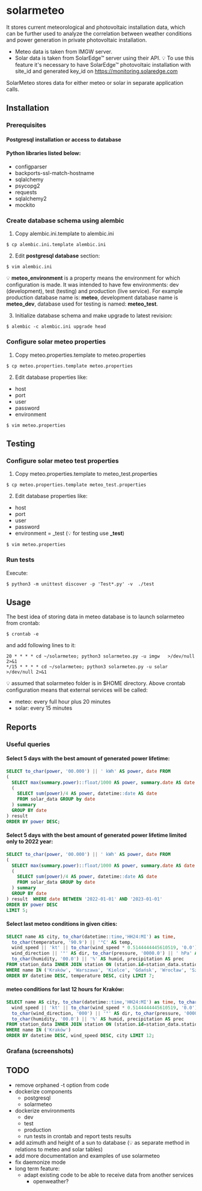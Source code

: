# solarmeteo
It stores current meteorological and photovoltaic installation data, which can be further
used to analyze the correlation between weather conditions and power generation in private photovoltaic installation.

- Meteo data is taken from IMGW server.<br>
- Solar data is taken from SolarEdge™ server using their API.
  :bulb: To use this feature it's necessary to have SolarEdge™
  photovoltaic installation with site_id and generated key_id on https://monitoring.solaredge.com

SolarMeteo stores data for either meteo or solar in separate application calls.

## Installation

### Prerequisites

#### Postgresql installation or access to database

#### Python libraries listed below:

- configparser
- backports-ssl-match-hostname
- sqlalchemy
- psycopg2
- requests
- sqlalchemy2
- mockito

### Create database schema using alembic

1. Copy alembic.ini.template to alembic.ini
````shell
$ cp alembic.ini.template alembic.ini
````
2. Edit **postgresql database** section:
````shell
$ vim alembic.ini
````
:bulb: **meteo_environment** is a property means the environment for which configuration is made.
It was intended to have few environments: dev (development), test (testing) and production (live service).
For example production database name is: **meteo**, development database name is **meteo_dev**, database used for
testing is named: **meteo_test**.

3. Initialize database schema and make upgrade to latest revision:
````shell
$ alembic -c alembic.ini upgrade head
````

### Configure solar meteo properties

1. Copy meteo.properties.template to meteo.properties
````shell
$ cp meteo.properties.template meteo.properties
````
2. Edit database properties like:
- host
- port
- user
- password
- environment
````shell
$ vim meteo.properties
````

## Testing

### Configure solar meteo test properties

1. Copy meteo.properties.template to meteo_test.properties
````shell
$ cp meteo.properties.template meteo_test.properties
````
2. Edit database properties like:
- host
- port
- user
- password
- environment = _test (:bulb: for testing use **_test**)
````shell
$ vim meteo.properties
````

### Run tests
Execute:
````shell
$ python3 -m unittest discover -p 'Test*.py' -v  ./test
````

## Usage
The best idea of storing data in meteo database is to launch solarmeteo from crontab:
````shell
$ crontab -e
````
and add following lines to it:
````shell
20 * * * * cd ~/solarmeteo; python3 solarmeteo.py -u imgw   >/dev/null 2>&1
*/15 * * * * cd ~/solarmeteo; python3 solarmeteo.py -u solar   >/dev/null 2>&1
````
:bulb: assumed that solarmeteo folder is in $HOME directory.
Above crontab configuration means that external services will be called:
- meteo: every full hour plus 20 minutes
- solar: every 15 minutes

## Reports

### Useful queries
#### Select 5 days with the best amount of generated power lifetime:
````sql
SELECT to_char(power, '00.000') || ' kWh' AS power, date FROM
(
  SELECT max(summary.power)::float/1000 AS power, summary.date AS date FROM 
  (
    SELECT sum(power)/4 AS power, datetime::date AS date
    FROM solar_data GROUP by date
  ) summary
  GROUP BY date 
) result
ORDER BY power DESC;
````
#### Select 5 days with the best amount of generated power lifetime limited only to 2022 year:
````sql
SELECT to_char(power, '00.000') || ' kWh' AS power, date FROM
(
  SELECT max(summary.power)::float/1000 AS power, summary.date AS date FROM 
  (
    SELECT sum(power)/4 AS power, datetime::date AS date
    FROM solar_data GROUP by date
  ) summary
  GROUP BY date 
) result  WHERE date BETWEEN '2022-01-01' AND '2023-01-01'
ORDER BY power DESC 
LIMIT 5;
````
#### Select last meteo conditions in given cities:
````sql
SELECT name AS city, to_char(datetime::time,'HH24:MI') as time, 
  to_char(temperature, '90.9') || '°C' AS temp,
  wind_speed || 'kt' || to_char(wind_speed * 0.5144444445610519, '0.0') || 'm/s' AS wind_speed,
  wind_direction || '°' AS dir, to_char(pressure, '0000.0') || ' hPa' AS pressure,
  to_char(humidity, '00.0') || '%' AS humid, precipitation AS prec
FROM station_data INNER JOIN station ON (station.id=station_data.station_id)
WHERE name IN ('Kraków', 'Warszawa', 'Kielce', 'Gdańsk', 'Wrocław', 'Szczecin', 'Poznań')
ORDER BY datetime DESC, temperature DESC, city LIMIT 7;
````
#### meteo conditions for last 12 hours for Kraków:
````sql
SELECT name AS city, to_char(datetime::time,'HH24:MI') as time, to_char(temperature, '90.9') || '°C' AS temp, 
  wind_speed || 'kt' || to_char(wind_speed * 0.5144444445610519, '0.0') || 'm/s' AS wind_speed, 
  to_char(wind_direction, '000') || '°' AS dir, to_char(pressure, '0000.0') || ' hPa' AS pressure, 
  to_char(humidity, '00.0') || '%' AS humid, precipitation AS prec 
FROM station_data INNER JOIN station ON (station.id=station_data.station_id) 
WHERE name IN ('Kraków') 
ORDER BY datetime DESC, wind_speed DESC, city LIMIT 12;
````

### Grafana (screenshots)

## TODO

- remove orphaned -t option from code
- dockerize components
    - postgresql
    - solarmeteo
- dockerize environments
    - dev
    - test
    - production
    - run tests in crontab and report tests results
- add azimuth and height of a sun to database (:bulb: as separate method in relations to meteo and solar tables)
- add more documentation and examples of use solarmeteo
- fix daemonize mode
- long term feature:
    - adapt existing code to be able to receive data from another services
        - openweather?

